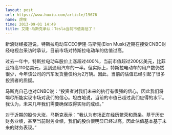 ```yaml
---
layout: post
url: https://www.huxiu.com/article/19676
name: 虎嗅
time: 2013-09-01 14:49
title: 艾隆·马斯克承认：Tesla当前市值高估了！
---
```

新浪财经报道说，特斯拉电动车CEO伊隆·马斯克(Elon Musk)近期在接受CNBC财经电视台采访时承认，目前市场对特斯拉电动车的估值过高。

过去一年中，特斯拉电动车股价上涨超过400%，当前市值超过200亿美元，比菲亚特高110亿美元，达到通用汽车的一半。但实际上，特斯拉电动车的用户数仍然很少，今年该公司的汽车发货量仅约为2万辆。因此，当前的估值已经引起了很多投资者的质疑。

马斯克自己也对CNBC说：“投资者对我们未来的执行有很强的信心，因此我们将竭尽所能实现市场对我们的信心。坦白地说，当前的市值已超过我们应得的水平。我认为，未来几年我们需要确保取得实际的成绩。”

对于近期的股价大涨，马斯克表示：“我认为市场正在经历繁荣和萧条。基于历史财务业绩，甚至当前财务业绩，我们的股价很明显已经过高。因此估值基本基于未来的财务表现。”

